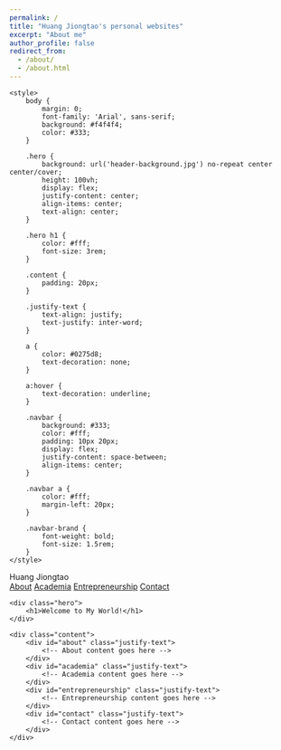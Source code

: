 ```yaml
---
permalink: /
title: "Huang Jiongtao's personal websites"
excerpt: "About me"
author_profile: false
redirect_from: 
  - /about/
  - /about.html
---
```



    <style>
        body {
            margin: 0;
            font-family: 'Arial', sans-serif;
            background: #f4f4f4;
            color: #333;
        }
        
        .hero {
            background: url('header-background.jpg') no-repeat center center/cover;
            height: 100vh;
            display: flex;
            justify-content: center;
            align-items: center;
            text-align: center;
        }

        .hero h1 {
            color: #fff;
            font-size: 3rem;
        }

        .content {
            padding: 20px;
        }

        .justify-text {
            text-align: justify;
            text-justify: inter-word;
        }

        a {
            color: #0275d8;
            text-decoration: none;
        }

        a:hover {
            text-decoration: underline;
        }

        .navbar {
            background: #333;
            color: #fff;
            padding: 10px 20px;
            display: flex;
            justify-content: space-between;
            align-items: center;
        }

        .navbar a {
            color: #fff;
            margin-left: 20px;
        }

        .navbar-brand {
            font-weight: bold;
            font-size: 1.5rem;
        }
    </style>
    
<body>
    <div class="navbar">
        <div class="navbar-brand">Huang Jiongtao</div>
        <div>
            <a href="#about">About</a>
            <a href="#academia">Academia</a>
            <a href="#entrepreneurship">Entrepreneurship</a>
            <a href="#contact">Contact</a>
        </div>
    </div>

    <div class="hero">
        <h1>Welcome to My World!</h1>
    </div>

    <div class="content">
        <div id="about" class="justify-text">
            <!-- About content goes here -->
        </div>
        <div id="academia" class="justify-text">
            <!-- Academia content goes here -->
        </div>
        <div id="entrepreneurship" class="justify-text">
            <!-- Entrepreneurship content goes here -->
        </div>
        <div id="contact" class="justify-text">
            <!-- Contact content goes here -->
        </div>
    </div>
</body>
